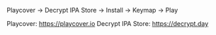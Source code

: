 Playcover -> Decrypt IPA Store -> Install -> Keymap -> Play

Playcover: https://playcover.io
Decrypt IPA Store: https://decrypt.day